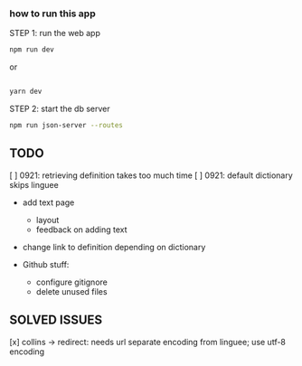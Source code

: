 ### how to run this app

STEP 1: run the web app

```bash
npm run dev
```

or 

```bash

yarn dev
```

STEP 2: start the db server

```bash
npm run json-server --routes
```

## TODO

[ ] 0921: retrieving definition takes too much time
[ ] 0921: default dictionary skips linguee

- add text page
  - layout
  - feedback on adding text

- change link to definition depending on dictionary 
- Github stuff: 
  - configure gitignore
  - delete unused files

## SOLVED ISSUES

[x] collins -> redirect: needs url separate encoding from linguee; use utf-8 encoding

